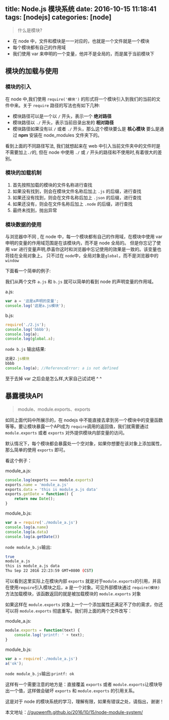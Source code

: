 title: Node.js 模块系统
date: 2016-10-15 11:18:41
tags: [nodejs]
categories: [node]
---

> 什么是模块?

- 在 node 中，文件和模块是一一对应的，也就是一个文件就是一个模块
- 每个模块都有自己的作用域
- 我们使用 var 来申明的一个变量，他并不是全局的，而是属于当前模块下

## 模块的加载与使用

### 模块的引入

在 node 中,我们使用 `require('模块')` 的形式将一个模块引入到我们的当前的文件中来。关于 `require` 路径的写法也有如下几种:

- 模块路径可以是一个以 `/` 开头，表示一个 **绝对路径**
- 模块路径以 `./` 开头，表示当前目录出发的 **相对路径**
- 模块路径如果没有以 `/` 或者 `./` 开头，那么这个模块要么是 **核心模块** 要么是通过 **npm** 安装在 node_modules 文件夹下的。

看到上面的不同路径写法, 我们就想起来在 web 中引入当前文件夹中的文件时是不需要加上`./`的, 但在 node 中使用 `./` 或 `/` 开头的路径和不使用时,有着很大的差别。

### 模块的加载机制

1. 首先按照加载的模块的文件名称进行查找
2. 如果没有找到，则会在模块文件名称后加上 `.js` 的后缀，进行查找
3. 如果还没有找到，则会在文件名称后加上 `.json` 的后缀，进行查找
4. 如果还没有，则会在文件名称后加上 `.node` 的后缀，进行查找
5. 最终未找到，抛出异常

### 模块数据的使用

与浏览器中不同 , 在 node 中，每一个模块都有自己的作用域，在模块中使用 var 申明的变量的作用域范围是在该模块内，而不是 node 全局的。
但是你忘记了使用 var 进行变量声明,恭喜你这时和浏览器中忘记使用的效果是一致的。该变量也将挂在全局对象上。
只不过在 `node`中，全局对象是`global`，而不是浏览器中的`window`

下面看一个简单的例子:

我们从两个文件 `a.js` 和 `b.js` 就可以简单的看到 node 的声明变量的作用域。

a.js:
```js
var a = '这是a声明的变量';
console.log('这是a.js模块');
```
b.js:
```js
require('./2.js');
console.log('bbbb');
console.log(a);
console.log(global.a);
```
`node b.js` 输出结果:
```js
这是2.js模块
bbbb
console.log(a); //ReferenceError: a is not defined
```
至于去掉 var 之后会是怎么样,大家自己试试吧 ^ ^

## 暴露模块API
> module、module.exports、exports

如同上面代码中所展示的，在 nodejs 中不能直接去拿到另一个模块中的变量函数等等。要让模块暴露一个API成为 `require`调用的返回值，我们就需要通过 `module.exports` 或者 `exports` 对外提供模块内部变量的访问。

默认情况下，每个模块都会暴露处一个空对象，如果你想要在该对象上添加属性，那么简单的使用 `exports` 即可。

看这个例子：

module_a.js:
```js
console.log(exports === module.exports)
exports.name = 'module_a.js'
exports.data = 'this is module_a.js data'
exports.getDate = function() {
    return new Date();
}
```

module_b.js:
```js
var a = require('./module_a.js')
console.log(a.name)
console.log(a.data)
console.log(a.getDate())
```

`node module_b.js`输出:
```sh
true
module_a.js
this is module_a.js data
Thu Sep 22 2016 22:23:59 GMT+0800 (CST)
```
可以看到这里实际上在模块内部 `exports` 就是对于`module.exports`的引用，并且在使用`require`引入模块之后，a 是一个对象。可见外部模块通过 `require(模块)` 方法加载模块，该函数返回的就是被加载模块的 `module.exports` 对象

如果这样在 `module.exports` 对象上一个一个添加属性还满足不了你的需求，你还可以将 `module.exports` 彻底重写。我们将上面的两个文件改写：

module_a.js:
```js
module.exports = function(text) {
    console.log('printf: ' + text);
}
```

module_b.js:
```js
var a = require('./module_a.js')
a('ok');
```
`node module_b.js`输出:`printf: ok`

这样有一个需要注意的地方是：直接覆盖 `exports` 或者 `module.exports`让模块导出一个值，这样做会破坏 `exports` 和  `module.exports` 的引用关系。

这是对于 node 的模块系统的学习，理解有限，如果有错误之处，请指出，谢谢！

本文地址：[//guowenfh.github.io/2016/10/15/node-module-system/](//guowenfh.github.io/2016/10/15/node-module-system/)
